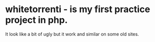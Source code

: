 # whitetorrenti - is my first practice project in php.
It look like a bit of ugly but it work and similar on some old sites.

